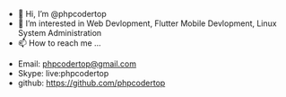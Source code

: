 - 👋 Hi, I’m @phpcodertop
- 👀 I’m interested in Web Devlopment, Flutter Mobile Devlopment, Linux System Administration
- 📫 How to reach me ...
 * Email: phpcodertop@gmail.com
 * Skype: live:phpcodertop
 * github: https://github.com/phpcodertop
 
<!---
phpcodertop/phpcodertop is a ✨ special ✨ repository because its `README.md` (this file) appears on your GitHub profile.
You can click the Preview link to take a look at your changes.
--->
